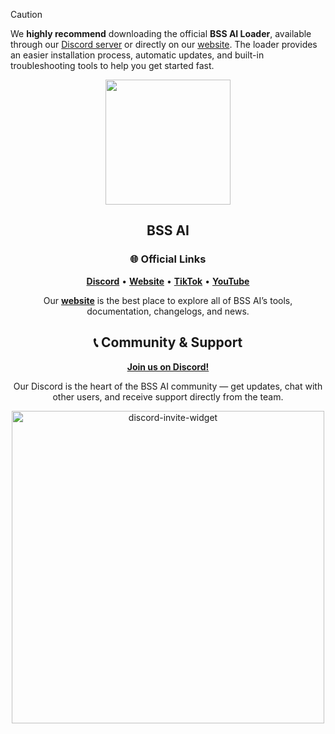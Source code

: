 > [!CAUTION]
> We **highly recommend** downloading the official **BSS AI Loader**, available through our [Discord server][discord-link] or directly on our [website][website-link].
> The loader provides an easier installation process, automatic updates, and built-in troubleshooting tools to help you get started fast.

<div align="center">

<!-- logo banner -->

<picture>
  <source width="200px" media="(prefers-color-scheme: light)" srcset="https://media.discordapp.net/attachments/1176565177538330824/1424892439507894293/bssAiLogo.png?ex=68e599fe&is=68e4487e&hm=bdb69cfea98bf10f2379ef88ba98218b048b231aed8295d95a24f222197e5dce&=&format=webp&quality=lossless&width=103&height=103">
  <img src="https://media.discordapp.net/attachments/1176565177538330824/1424892439507894293/bssAiLogo.png?ex=68e599fe&is=68e4487e&hm=bdb69cfea98bf10f2379ef88ba98218b048b231aed8295d95a24f222197e5dce&=&format=webp&quality=lossless&width=103&height=103">
</picture>
<br>

## BSS AI

### 🌐 Official Links

[**Discord**][discord-link] • [**Website**][website-link] • [**TikTok**][tiktok-link] • [**YouTube**][youtube-link]

Our [**website**][website-link] is the best place to explore all of BSS AI’s tools, documentation, changelogs, and news.

<a name="community"><h2>📞 Community & Support</h2></a>

[**Join us on Discord!**][discord-link]

Our Discord is the heart of the BSS AI community — get updates, chat with other users, and receive support directly from the team.

<a href="https://discord.gg/bssai">
  <picture>
    <source media="(prefers-color-scheme: light)" srcset="http://invidget.switchblade.xyz/bssai?theme=light">
    <img alt="discord-invite-widget" width=500 src="http://invidget.switchblade.xyz/bssai">
  </picture>
</a>

[discord-link]: https://discord.gg/bssai
[website-link]: https://bss-ai.com
[tiktok-link]: https://tiktok.com/@bss.ai
[youtube-link]: https://youtube.com/@BSS-AI
